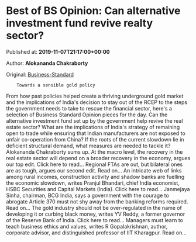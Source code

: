 
# Best of BS Opinion: Can alternative investment fund revive realty sector?

Published at: **2019-11-07T21:17:00+00:00**

Author: **Alokananda Chakraborty**

Original: [Business-Standard](https://www.business-standard.com/article/opinion/best-of-bs-opinion-can-alternative-investment-fund-revive-realty-sector-119110800078_1.html)


        Towards a sensible gold policy
      
From how past policies helped create a thriving underground gold market and the implications of India's decision to stay out of the RCEP to the steps the government needs to take to rescue the financial sector, here's a selection of Business Standard Opinion pieces for the day.
Can the alternative investment fund set up by the government help revive the real estate sector? What are the implications of India's strategy of remaining open to trade while ensuring that Indian manufacturers are not exposed to unfair co-operation from China? If the roots of the current slowdown lie in deficient structural demand, what measures are needed to tackle it? Alokananda Chakraborty sums up.
At the macro level, the recovery in the real estate sector will depend on a broader recovery in the economy, argues our top edit. Click here to read...
Regional FTAs are out, but bilateral ones are as tough, argues our second edit. Read on...
An intricate web of links among rural incomes, construction activity and shadow banks are fuelling the economic slowdown, writes Pranjul Bhandari, chief India economist, HSBC Securities and Capital Markets (India).
Click here to read...
Janmejaya Sinha, chairman, BCG India, says a government with the courage to abrogate Article 370 must not shy away from the banking reforms required. Read on...
The gold industry should not be over-regulated in the name of developing it or curbing black money, writes YV Reddy, a former governor of the Reserve Bank of India. Click here to read...
Managers must learn to teach business ethics and values, writes R Gopalakrishnan, author, corporate advisor, and distinguished professor of IIT Kharagpur. Read on...
